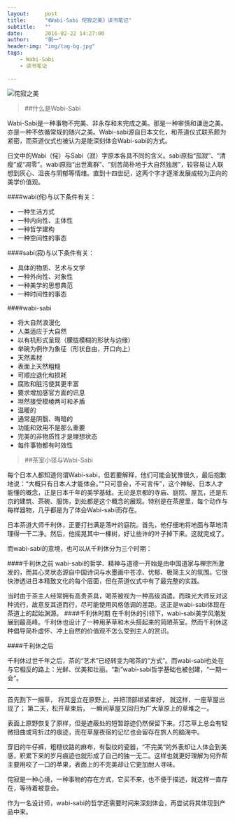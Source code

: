 ```yaml
---
layout:     post
title:      "《Wabi-Sabi 侘寂之美》读书笔记"
subtitle:   ""
date:       2016-02-22 14:27:00
author:     "粥一"
header-img: "img/tag-bg.jpg"
tags:
    - Wabi-Sabi
    - 读书笔记
    
---
```

![侘寂之美](http://upload-images.jianshu.io/upload_images/674139-f6b2b78bedad91cf.png?imageMogr2/auto-orient/strip%7CimageView2/2/w/1240)

>##什么是Wabi-Sabi

Wabi-Sabi是一种事物不完美、非永存和未完成之美。那是一种审慎和谦逊之美。亦是一种不依循常规的随兴之美。Wabi-sabi源自日本文化，和茶道仪式联系颇为紧密，而茶道仪式也被认为是能深刻体会Wabi-sabi的方式。

日文中的Wabi（侘）与Sabi（寂）字原本各具不同的含义。sabi原指“孤寂”、“清瘦”或“凋零”。wabi原指“出世离群”、“刻苦简朴地于大自然独居”，较容易让人联想到灰心、沮丧与阴郁等情绪。直到十四世纪，这两个字才逐渐发展成较为正向的美学价值观。

####wabi(侘)与以下条件有关：
* 一种生活方式
* 一种内向性、主体性
* 一种哲学建构
* 一种空间性的事态

####sabi(寂)与以下条件有关：
* 具体的物质、艺术与文学
* 一种外向性、对象性
* 一种美学的思想典范
* 一种时间性的事态

####wabi-sabi
* 将大自然浪漫化
* 人类适应于大自然
* 以有机形式呈现（朦胧模糊的形状与边缘）
* 举碗为例作为象征（形状自由，开口向上）
* 天然素材
* 表面上天然粗糙
* 可顺应退化和损耗
* 腐败和脏污使其更丰富
* 要求增加感官方面的讯息
* 坦然接受模棱两可和矛盾
* 温暖的
* 通常是阴翳、晦暗的
* 功能和效用不是那么重要
* 完美的非物质性才是理想状态
* 每件事物都有时效性

>##茶室小径与Wabi-Sabi

每个日本人都知道何谓Wabi-sabi，但若要解释，他们可能会犹豫很久，最后抱歉地说：“大概只有日本人才能体会。”“只可意会，不可言传”，这个神秘、日本人才能懂的概念，正是日本千年的美学基础。无论是京都的寺庙、庭院、屋瓦，还是东京的建筑、茶碗、服饰，到处都是这个概念的展现。特别是在茶屋里，每个动作与每样器物，几乎都是为了体会Wabi-sabi而存在。

日本茶道大师千利休，正要打扫满是落叶的庭院。首先，他仔细地将地面与草地清理得一干二净。然后，他摇晃其中一棵树，好让些许的叶子掉下来。这就完成了。

而wabi-sabi的意境，也可以从千利休分为三个时期：

####千利休之前
wabi-sabi的哲学、精神与道德一开始是由中国道家与禅宗所激发的，而其心灵状态源自中国诗词与水墨画中苍凉、忧郁、极简主义的氛围。它很快渗透进日本精致文化的每个层面，但在茶道仪式中有了最完整的实践。

当时由于茶主人经常拥有高贵茶具，喝茶被视为一种高级消遣。而珠光大师反对这种流行，故意反其道而行，尽可能使用风格低调的差距。这正是wabi-sabi体现在茶道上的起始渊源。
####千利休时期
在千利休的引领下，wabi-sabi美学风潮发展到最高峰。千利休也设计了一种用茅草和木头搭起来的简陋茶室。然而千利休这种倡导简朴虚怀、冲上自然的价值观不怎么受到主人的赏识。

####千利休之后

千利休过世千年之后，茶的“艺术”已经转变为喝茶的“方式”。而wabi-sabi也处在与它相反的路上：光鲜、优美和壮丽。“新”wabi-sabi哲学基础也被创建，“一期一会”。
___
首先割下一捆草，
将其竖立在原野上，并把顶部绑紧束好，
就这样，一座草屋出现了；
第二天，松开草束后，
一瞬间草屋又回归为广大草原上的草堆之一。

表面上原野恢复了原样，但是遮蔽处的短暂踪迹仍然保留下来。灯芯草上总会有轻微扭曲或弯折过的痕迹，而在草屋夜宿的记忆也会留存在旅人的脑海中。

穿旧的牛仔裤，粗糙纹路的麻布，有裂纹的瓷器，“不完美”的外表却让人体会到美感，积累下来的岁月痕迹也就形成了自己的独一无二。这样也就更好理解为何乔帮主要用咬了一口的苹果，表面上的不完美却让它更加耐人寻味。

侘寂是一种心境，一种事物的存在方式，它买不来，也不便于描述，就这样一直存在，等待着被意会。

作为一名设计师，wabi-sabi的哲学还需要时间来深刻体会，再尝试将其体现到产品中来。
